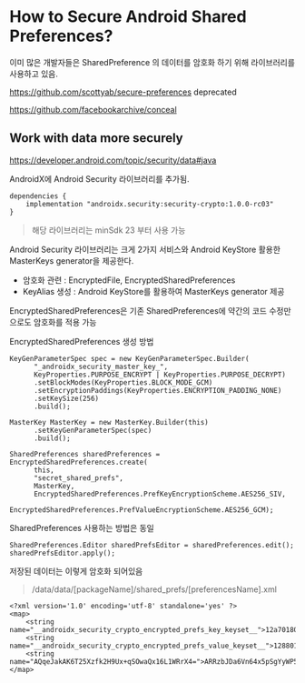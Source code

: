 
# How to Secure Android Shared Preferences?

이미 많은 개발자들은 SharedPreference 의 데이터를 암호화 하기 위해 라이브러리를 사용하고 있음. 

https://github.com/scottyab/secure-preferences deprecated  

https://github.com/facebookarchive/conceal  
  
## Work with data more securely
https://developer.android.com/topic/security/data#java
  
AndroidX에 Android Security 라이브러리를 추가됨. 
```
dependencies { 
	implementation "androidx.security:security-crypto:1.0.0-rc03"
}
```
> 해당 라이브러리는 minSdk 23 부터 사용 가능


Android Security 라이브러리는 크게 2가지 서비스와 Android KeyStore 활용한 MasterKeys generator을 제공한다.  

-   암호화 관련 : EncryptedFile, EncryptedSharedPreferences
-   KeyAlias 생성 : Android KeyStore를 활용하여 MasterKeys generator 제공


EncryptedSharedPreferences은 기존 SharedPreferences에 약간의 코드 수정만으로도 암호화를 적용 가능  
  
EncryptedSharedPreferences 생성 방법
```
KeyGenParameterSpec spec = new KeyGenParameterSpec.Builder(  
      "_androidx_security_master_key_",  
      KeyProperties.PURPOSE_ENCRYPT | KeyProperties.PURPOSE_DECRYPT)  
      .setBlockModes(KeyProperties.BLOCK_MODE_GCM)  
      .setEncryptionPaddings(KeyProperties.ENCRYPTION_PADDING_NONE)  
      .setKeySize(256)  
      .build();  
  
MasterKey MasterKey = new MasterKey.Builder(this)  
      .setKeyGenParameterSpec(spec)  
      .build();  
  
SharedPreferences sharedPreferences = EncryptedSharedPreferences.create(  
      this,  
      "secret_shared_prefs",  
      MasterKey,  
      EncryptedSharedPreferences.PrefKeyEncryptionScheme.AES256_SIV,  
      EncryptedSharedPreferences.PrefValueEncryptionScheme.AES256_GCM);
```
 
SharedPreferences 사용하는 방법은 동일
```
SharedPreferences.Editor sharedPrefsEditor = sharedPreferences.edit();  
sharedPrefsEditor.apply();
```

저장된 데이터는 이렇게 암호화 되어있음
> /data/data/[packageName]/shared_prefs/[preferencesName].xml

```
<?xml version='1.0' encoding='utf-8' standalone='yes' ?>  
<map>  
    <string name="__androidx_security_crypto_encrypted_prefs_key_keyset__">12a70180ea09a6c7b404657423bcd19326b0b75d5f7087f8398c670eb82381b52ab13263289c5b7defb6fbd6b04088616bd2a74374c5d1c3bd959d1fee690c525a78b6dbcefd0e538b7d3491a506eac55fab99415a0cb0e9de7cbc41e79c9e6901d8016d06695d4eeb08bd98827d062f43cb1ca0a1fbcd87b4317655311c053dd955d3aa00cadd7c66b2e540be0022684b73c563bcbb3ca010141e40c4cb326f5aafe6f3b87c71561ade1a4208a9cbf854123b0a30747970652e676f6f676c65617069732e636f6d2f676f6f676c652e63727970746f2e74696e6b2e4165735369764b6579100118a9cbf8542001</string>  
    <string name="__androidx_security_crypto_encrypted_prefs_value_keyset__">1288011cc9d76e6eaf16d5b7f66640575684254c26cfe111f4a5d33bb320411974ac32600104cf6de82b196a4e19294f69a2fbbc05b991fac2584dc3dd102210261f885b521c80ed48bc3f64ae1f9088d92429e548ae3fe6bad8b601004a853e9df470bfc54a707614301cdc6fba35806ca61d951b2a080c1456871c189eb7b0e2c488cac918c42c0e231a1a440890d9cda301123c0a30747970652e676f6f676c65617069732e636f6d2f676f6f676c652e63727970746f2e74696e6b2e41657347636d4b657910011890d9cda3012001</string>  
    <string name="AQqeJakAK6T25Xzfk2H9Ux+qSOwaQx16L1WRrX4=">ARRzbJDa6Vn64x5pSgYyWP5ZjEgtEEvCtNWy1noBReNBBP1TvJybGq+dU8UPxTGvbAcb</string>  
</map>
```
<!--stackedit_data:
eyJoaXN0b3J5IjpbLTEyMTYzOTk1MTMsMTczNzkwMTA3NSwtMj
M1OTU3MzksLTE2MDc4MDkxNjRdfQ==
-->
